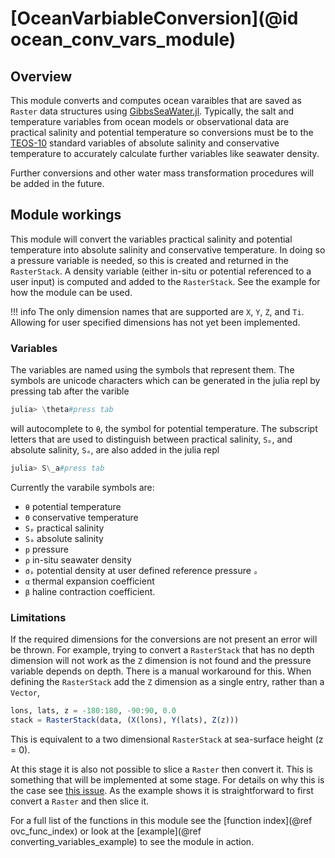 # [OceanVarbiableConversion](@id ocean_conv_vars_module)

## Overview

This module converts and computes ocean varaibles that are saved as `Raster` data structures using [GibbsSeaWater.jl](https://github.com/TEOS-10/GibbsSeaWater.jl).
Typically, the salt and temperature variables from ocean models or observational data are practical salinity and potential temperature so conversions must be to the [TEOS-10](https://www.teos-10.org/pubs/gsw/html/gsw_front_page.html) standard variables of absolute salinity and conservative temperature to accurately calculate further variables like seawater density.

Further conversions and other water mass transformation procedures will be added in the future.

## Module workings

This module will convert the variables practical salinity and potential temperature into absolute salinity and conservative temperature.
In doing so a pressure variable is needed, so this is created and returned in the `RasterStack`.
A density variable (either in-situ or potential referenced to a user input) is computed and added to the `RasterStack`.
See the example for how the module can be used.

!!! info
    The only dimension names that are supported are `X`, `Y`, `Z`, and `Ti`.
    Allowing for user specified dimensions has not yet been implemented.

### Variables

The variables are named using the symbols that represent them.
The symbols are unicode characters which can be generated in the julia repl by pressing tab after the varible

```julia
julia> \theta#press tab
```

will autocomplete to `θ`, the symbol for potential temperature.
The subscript letters that are used to distinguish between practical salinity, `Sₚ`, and absolute salinity, `Sₐ`, are also added in the julia repl

```julia
julia> S\_a#press tab
```

Currently the varabile symbols are:

- `θ` potential temperature
- `Θ` conservative temperature
- `Sₚ` practical salinity
- `Sₐ` absolute salinity
- `p` pressure
- `ρ` in-situ seawater density
- `σₚ` potential density at user defined reference pressure `ₚ`
- `α` thermal expansion coefficient
- `β` haline contraction coefficient.

### Limitations

If the required dimensions for the conversions are not present an error will be thrown.
For example, trying to convert a `RasterStack` that has no depth dimension will not work as the `Z` dimension is not found and the pressure variable depends on depth.
There is a manual workaround for this.
When defining the `RasterStack` add the `Z` dimension as a single entry, rather than a `Vector`,

```julia
lons, lats, z = -180:180, -90:90, 0.0
stack = RasterStack(data, (X(lons), Y(lats), Z(z)))
```

This is equivalent to a two dimensional `RasterStack` at sea-surface height (z = 0).

At this stage it is also not possible to slice a `Raster` then convert it.
This is something that will be implemented at some stage.
For details on why this is the case see [this issue](https://github.com/jbisits/OceanRasterConversions.jl/issues/27).
As the example shows it is straightforward to first convert a `Raster` and then slice it.

For a full list of the functions in this module see the [function index](@ref ovc_func_index) or look at the [example](@ref converting_variables_example) to see the module in action.
